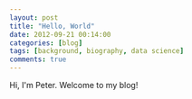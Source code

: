 ```yaml
---
layout: post
title: "Hello, World"
date: 2012-09-21 00:14:00
categories: [blog]
tags: [background, biography, data science]
comments: true
---
```


Hi, I'm Peter. Welcome to my blog!
